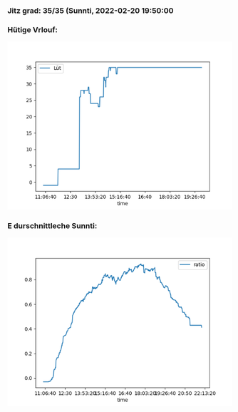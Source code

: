 ### Jitz grad: 35/35 (Sunnti, 2022-02-20 19:50:00

### Hütige Vrlouf:
![Graph](Today.png)

### E durschnittleche Sunnti:
![Graph](Sunnti.png)
